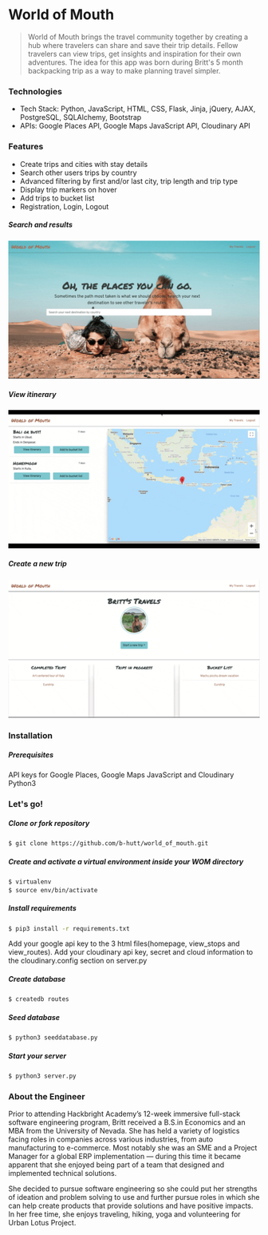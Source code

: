 # World of Mouth

>World of Mouth brings the travel community together by creating a hub where travelers can share and save their trip details. Fellow travelers can view trips, get insights and inspiration for their own adventures. The idea for this app was born during Britt's 5 month backpacking trip as a way to make planning travel simpler.

### Technologies
  - Tech Stack: Python, JavaScript, HTML, CSS, Flask, Jinja, jQuery, AJAX, PostgreSQL, SQLAlchemy, Bootstrap
  - APIs: Google Places API,  Google Maps JavaScript API,  Cloudinary API
### Features
  - Create trips and cities with stay details
  - Search other users trips by country
  - Advanced filtering by first and/or last city, trip length and trip type
  - Display trip markers on hover
  - Add trips to bucket list
  - Registration, Login, Logout
  
##### Search and results
![countrySearch](https://github.com/b-hutt/world_of_mouth/blob/master/static/img/countrySearch.gif)
##### View itinerary
![itinerary](https://github.com/b-hutt/world_of_mouth/blob/master/static/img/itinerary.gif)
##### Create a new trip
![newTrip](https://github.com/b-hutt/world_of_mouth/blob/master/static/img/newTrip.gif)




### Installation
##### Prerequisites
API keys for Google Places,  Google Maps JavaScript and  Cloudinary
Python3

### Let's go!
##### Clone or fork repository
```sh
$ git clone https://github.com/b-hutt/world_of_mouth.git
```
##### Create and activate a virtual environment inside your WOM directory
```sh
$ virtualenv
$ source env/bin/activate
```
##### Install requirements
```sh
$ pip3 install -r requirements.txt
```

Add your google api key to the 3 html files(homepage, view_stops and view_routes).
Add your cloudinary api key, secret and cloud information to the cloudinary.config section on server.py

##### Create database
```sh
$ createdb routes
```
##### Seed database
```sh
$ python3 seeddatabase.py
```
##### Start your server
```sh
$ python3 server.py
```

### About the Engineer

Prior to attending Hackbright Academy’s 12-week immersive full-stack software engineering program, Britt received a B.S.in Economics and an MBA from the University of Nevada. She has held a variety of logistics facing roles in companies across various industries, from auto manufacturing to e-commerce. Most notably she was an SME and a Project Manager for a global ERP implementation — during this time it became apparent that she enjoyed being part of a team that designed and implemented technical solutions. 

She decided to pursue software engineering so she could put her strengths of ideation and problem solving to use and further pursue roles in which she can help create products that provide solutions and have positive impacts. In her free time, she enjoys traveling, hiking, yoga and volunteering for Urban Lotus Project.






[//]: # (These are reference links used in the body of this note and get stripped out when the markdown processor does its job. There is no need to format nicely because it shouldn't be seen. Thanks SO - http://stackoverflow.com/questions/4823468/store-comments-in-markdown-syntax)


   [countrySearch]: <https://github.com/b-hutt/world_of_mouth/blob/master/static/img/countrySearch.gif>
   [newTrip]: <https://github.com/b-hutt/world_of_mouth/blob/master/static/img/newTrip.gif>
   [itinerary]: <https://github.com/b-hutt/world_of_mouth/blob/master/static/img/itinerary.gif>
